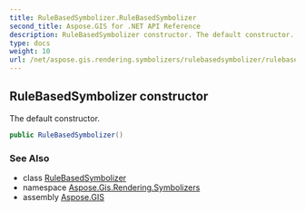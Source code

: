 ```yaml
---
title: RuleBasedSymbolizer.RuleBasedSymbolizer
second_title: Aspose.GIS for .NET API Reference
description: RuleBasedSymbolizer constructor. The default constructor.
type: docs
weight: 10
url: /net/aspose.gis.rendering.symbolizers/rulebasedsymbolizer/rulebasedsymbolizer/
---
```

## RuleBasedSymbolizer constructor

The default constructor.

```csharp
public RuleBasedSymbolizer()
```

### See Also

* class [RuleBasedSymbolizer](../)
* namespace [Aspose.Gis.Rendering.Symbolizers](../../rulebasedsymbolizer/)
* assembly [Aspose.GIS](../../../)


